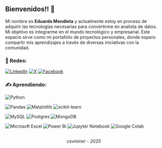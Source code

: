 ## Bienvenidos!! 👋
Mi nombre es <b>Eduardo Mendieta</b> y actualmente estoy en proceso de adquirir las tecnologías necesarias para convertirme en analista de datos. Mi objetivo es integrarme en el mundo tecnológico y empresarial. Este espacio sirve como mi portafolio de proyectos personales, donde espero compartir mis aprendizajes a través de diversas iniciativas con la comunidad.

### 👥 Redes:
[![LinkedIn](https://img.shields.io/badge/linkedin-%230077B5.svg?style=for-the-badge&logo=linkedin&logoColor=white)](https://www.linkedin.com/in/csvminer/)
[![X](https://img.shields.io/badge/X-%23000000.svg?style=for-the-badge&logo=X&logoColor=white)](https://x.com/csvminer) 
[![Facebook](https://img.shields.io/badge/Facebook-%231877F2.svg?style=for-the-badge&logo=Facebook&logoColor=white)](https://www.facebook.com/profile.php?id=61572460088469)


### ✍️ Aprendiendo:
![Python](https://img.shields.io/badge/python-3670A0?style=for-the-badge&logo=python&logoColor=ffdd54)


![Pandas](https://img.shields.io/badge/pandas-%23150458.svg?style=for-the-badge&logo=pandas&logoColor=white)
![Matplotlib](https://img.shields.io/badge/Matplotlib-%23ffffff.svg?style=for-the-badge&logo=Matplotlib&logoColor=black)
![scikit-learn](https://img.shields.io/badge/scikit--learn-%23F7931E.svg?style=for-the-badge&logo=scikit-learn&logoColor=white)


![MySQL](https://img.shields.io/badge/mysql-4479A1.svg?style=for-the-badge&logo=mysql&logoColor=white)
![Postgres](https://img.shields.io/badge/postgres-%23316192.svg?style=for-the-badge&logo=postgresql&logoColor=white)
![MongoDB](https://img.shields.io/badge/MongoDB-%234ea94b.svg?style=for-the-badge&logo=mongodb&logoColor=white)


![Microsoft Excel](https://img.shields.io/badge/Microsoft_Excel-217346?style=for-the-badge&logo=microsoft-excel&logoColor=white)
![Power Bi](https://img.shields.io/badge/power_bi-F2C811?style=for-the-badge&logo=powerbi&logoColor=black)
![Jupyter Notebook](https://img.shields.io/badge/jupyter-%23FA0F00.svg?style=for-the-badge&logo=jupyter&logoColor=white)
![Google Colab](https://img.shields.io/badge/Google%20Colab-%23F9A825.svg?style=for-the-badge&logo=googlecolab&logoColor=white)


<br>
<div align="center"><i>csvminer - 2025</i></div>

<!-- ![MQ](https://github.com/user-attachments/assets/d3e7ed15-b002-4916-8f71-f5507ff47cdb)
![tec](https://github.com/user-attachments/assets/4d4f3899-209c-4595-a363-3eb3dc4b57f3)
![4AnalyzeYou](https://github.com/user-attachments/assets/4cbad6b6-6a39-4ada-a5ba-e2ae6c389607) -->
